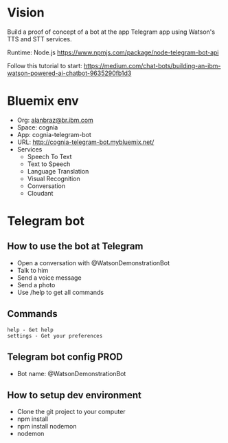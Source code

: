 # Vision

Build a proof of concept of a bot at the app Telegram app using Watson's TTS and STT services.

Runtime: Node.js https://www.npmjs.com/package/node-telegram-bot-api

Follow this tutorial to start: https://medium.com/chat-bots/building-an-ibm-watson-powered-ai-chatbot-9635290fb1d3


# Bluemix env

* Org: alanbraz@br.ibm.com
* Space: cognia
* App: cognia-telegram-bot
* URL: http://cognia-telegram-bot.mybluemix.net/
* Services
  * Speech To Text
  * Text to Speech
  * Language Translation
  * Visual Recognition
  * Conversation
  * Cloudant

# Telegram bot

## How to use the bot at Telegram

* Open a conversation with @WatsonDemonstrationBot
* Talk to him
* Send a voice message
* Send a photo
* Use /help to get all commands

## Commands
```
help - Get help
settings - Get your preferences
```

## Telegram bot config PROD

* Bot name: @WatsonDemonstrationBot


## How to setup dev environment

* Clone the git project to your computer
* npm install
* npm install nodemon
* nodemon

